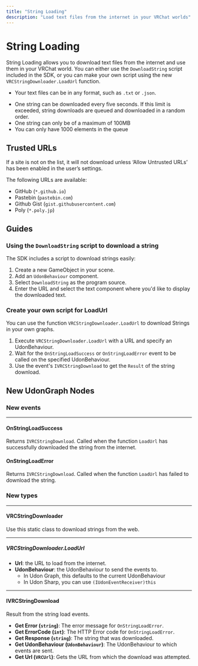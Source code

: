 ```yaml
---
title: "String Loading"
description: "Load text files from the internet in your VRChat worlds"
---
```


# String Loading

String Loading allows you to download text files from the internet and use them in your VRChat world. You can either use the `DownloadString` script included in the SDK, or you can make your own script using the new `VRCStringDownloader.LoadUrl` function.

- Your text files can be in any format, such as `.txt` or `.json`.
* One string can be downloaded every five seconds.
If this limit is exceeded, string downloads are queued and downloaded in a random order.
* One string can only be of a maximum of 100MB
* You can only have 1000 elements in the queue

## Trusted URLs
If a site is not on the list, it will not download unless ‘Allow Untrusted URLs’ has been enabled in the user’s settings.

The following URLs are available:

* GitHub (`*.github.io`)
* Pastebin (`pastebin.com`)
* Github Gist (`gist.githubusercontent.com`)
* Poly  (`*.poly.jp`)

## Guides
### Using the `DownloadString` script to download a string
The SDK includes a script to download strings easily:

1. Create a new GameObject in your scene.
2. Add an `UdonBehaviour` component.
3. Select `DownloadString` as the program source.
4. Enter the URL and select the text component where you'd like to display the downloaded text.

### Create your own script for LoadUrl
You can use the function `VRCStringDownloader.LoadUrl` to download Strings in your own graphs.

1. Execute `VRCStringDownloader.LoadUrl` with a URL and specify an UdonBehaviour.
2. Wait for the `OnStringLoadSuccess` or `OnStringLoadError` event to be called on the specified UdonBehaviour.
3. Use the event's `IVRCStringDownload` to get the `Result` of the string download. 
## New UdonGraph Nodes
### New events
---
#### OnStringLoadSuccess
Returns `IVRCStringDownload`. Called when the function `LoadUrl` has successfully downloaded the string from the internet.

#### OnStringLoadError
Returns `IVRCStringDownload`. Called when the function `LoadUrl` has failed to download the string.

### New types
---
#### VRCStringDownloader
Use this static class to download strings from the web.

---
##### VRCStringDownloader.LoadUrl
* **Url**: the URL to load from the internet.
* **UdonBehaviour**: the UdonBehaviour to send the events to. 
    * In Udon Graph, this defaults to the current UdonBehaviour
    * In Udon Sharp, you can use `(IUdonEventReceiver)this`

---

#### IVRCStringDownload
Result from the string load events.

* **Get Error (`string`)**: The error message for `OnStringLoadError`.
* **Get ErrorCode (`int`)**: The HTTP Error code for `OnStringLoadError`.
* **Get Response (`string`)**: The string that was downloaded.
* **Get UdonBehaviour (`UdonBehaviour`)**: The UdonBehaviour to which events are sent.
* **Get Url (`VRCUrl`)**: Gets the URL from which the download was attempted.

